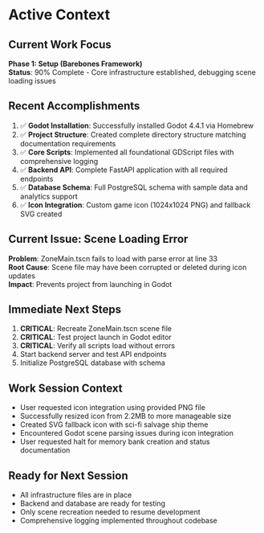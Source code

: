 # Active Context

## Current Work Focus
**Phase 1: Setup (Barebones Framework)**  
**Status**: 90% Complete - Core infrastructure established, debugging scene loading issues

## Recent Accomplishments
1. ✅ **Godot Installation**: Successfully installed Godot 4.4.1 via Homebrew
2. ✅ **Project Structure**: Created complete directory structure matching documentation requirements
3. ✅ **Core Scripts**: Implemented all foundational GDScript files with comprehensive logging
4. ✅ **Backend API**: Complete FastAPI application with all required endpoints
5. ✅ **Database Schema**: Full PostgreSQL schema with sample data and analytics support
6. ✅ **Icon Integration**: Custom game icon (1024x1024 PNG) and fallback SVG created

## Current Issue: Scene Loading Error
**Problem**: ZoneMain.tscn fails to load with parse error at line 33  
**Root Cause**: Scene file may have been corrupted or deleted during icon updates  
**Impact**: Prevents project from launching in Godot

## Immediate Next Steps
1. **CRITICAL**: Recreate ZoneMain.tscn scene file
2. **CRITICAL**: Test project launch in Godot editor
3. **CRITICAL**: Verify all scripts load without errors
4. Start backend server and test API endpoints
5. Initialize PostgreSQL database with schema

## Work Session Context
- User requested icon integration using provided PNG file
- Successfully resized icon from 2.2MB to more manageable size
- Created SVG fallback icon with sci-fi salvage ship theme
- Encountered Godot scene parsing issues during icon integration
- User requested halt for memory bank creation and status documentation

## Ready for Next Session
- All infrastructure files are in place
- Backend and database are ready for testing
- Only scene recreation needed to resume development
- Comprehensive logging implemented throughout codebase 